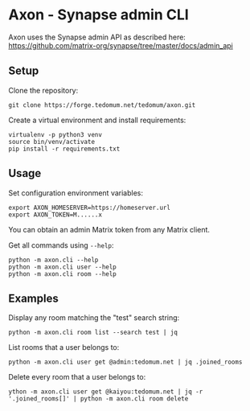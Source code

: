 # Axon - Synapse admin CLI

Axon uses the Synapse admin API as described here: https://github.com/matrix-org/synapse/tree/master/docs/admin_api

## Setup

Clone the repository:

```
git clone https://forge.tedomum.net/tedomum/axon.git
```

Create a virtual environment and install requirements:

```
virtualenv -p python3 venv
source bin/venv/activate
pip install -r requirements.txt
```

## Usage

Set configuration environment variables:

```
export AXON_HOMESERVER=https://homeserver.url
export AXON_TOKEN=M......x
```

You can obtain an admin Matrix token from any Matrix client.

Get all commands using `--help`:

```
python -m axon.cli --help
python -m axon.cli user --help
python -m axon.cli room --help
```

## Examples

Display any room matching the "test" search string:

```
python -m axon.cli room list --search test | jq
```

List rooms that a user belongs to:

```
python -m axon.cli user get @admin:tedomum.net | jq .joined_rooms
```

Delete every room that a user belongs to:

```
ython -m axon.cli user get @kaiyou:tedomum.net | jq -r '.joined_rooms[]' | python -m axon.cli room delete
```